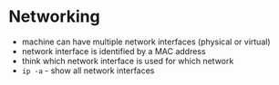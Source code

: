 # Networking

- machine can have multiple network interfaces (physical or virtual)
- network interface is identified by a MAC address
- think which network interface is used for which network
- `ip -a` - show all network interfaces
